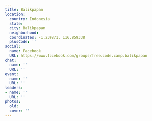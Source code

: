 ```yaml
---
title: Balikpapan
location:
  country: Indonesia
  state: 
  city: Balikpapan
  neighborhood: 
  coordinates: -1.239871, 116.859338
  plusCode: ''
social:
  name: Facebook
  URL: https://www.facebook.com/groups/free.code.camp.balikpapan
chat:
  name: ''
  URL: ''
event:
  name: ''
  URL: ''
leaders:
- name: ''
  URL: ''
photos:
  old: 
  cover: ''
---
```

